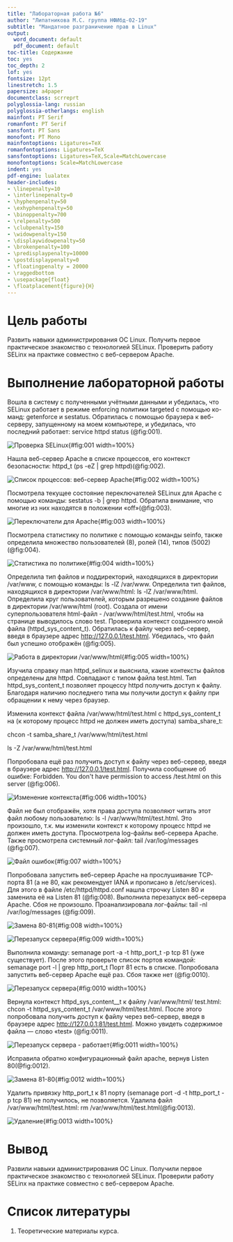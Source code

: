 ```yaml
---
title: "Лабораторная работа №6"
author: "Липатникова М.С. группа НФИбд-02-19"
subtitle: "Мандатное разграничение прав в Linux"
output:
  word_document: default
  pdf_document: default
toc-title: Содержание
toc: yes
toc_depth: 2
lof: yes
fontsize: 12pt
linestretch: 1.5
papersize: a4paper
documentclass: scrreprt
polyglossia-lang: russian
polyglossia-otherlangs: english
mainfont: PT Serif
romanfont: PT Serif
sansfont: PT Sans
monofont: PT Mono
mainfontoptions: Ligatures=TeX
romanfontoptions: Ligatures=TeX
sansfontoptions: Ligatures=TeX,Scale=MatchLowercase
monofontoptions: Scale=MatchLowercase
indent: yes
pdf-engine: lualatex
header-includes:
- \linepenalty=10
- \interlinepenalty=0
- \hyphenpenalty=50
- \exhyphenpenalty=50
- \binoppenalty=700
- \relpenalty=500
- \clubpenalty=150
- \widowpenalty=150
- \displaywidowpenalty=50
- \brokenpenalty=100
- \predisplaypenalty=10000
- \postdisplaypenalty=0
- \floatingpenalty = 20000
- \raggedbottom
- \usepackage{float}
- \floatplacement{figure}{H}
---
```


# Цель работы

Развить навыки администрирования ОС Linux. Получить первое практическое знакомство с технологией SELinux. Проверить работу SELinx на практике совместно с веб-сервером
Apache.

# Выполнение лабораторной работы

Вошла в систему с полученными учётными данными и убедилась, что
SELinux работает в режиме enforcing политики targeted с помощью ко-
манд: getenforce и sestatus. Обратилась с помощью браузера к веб-серверу, запущенному на моем компьютере, и убедилась, что последний работает:
service httpd status (@fig:001).

![Проверка SELinux](1.png){#fig:001 width=100%}

Нашла веб-сервер Apache в списке процессов, его контекст безопасности: httpd_t (ps -eZ | grep httpd)(@fig:002).

![Список процессов: веб-сервер Apache](2.png){#fig:002 width=100%}

Посмотрела текущее состояние переключателей SELinux для Apache с помощью команды: sestatus -b | grep httpd. Обратила внимание, что многие из них находятся в положении «off»(@fig:003).

![Переключатели для Apache](4.png){#fig:003 width=100%}

Посмотрела статистику по политике с помощью команды seinfo, также
определила множество пользователей (8), ролей (14), типов (5002) (@fig:004).

![Статистика по политике](5.png){#fig:004 width=100%}

Определила тип файлов и поддиректорий, находящихся в директории /var/www, с помощью команды: ls -lZ /var/www. Определила тип файлов, находящихся в директории /var/www/html: ls -lZ /var/www/html. Определила круг пользователей, которым разрешено создание файлов в директории /var/www/html (root). Создала от имени суперпользователя html-файл - /var/www/html/test.html, чтобы на странице выводилось слово test. Проверила контекст созданного мной файла (httpd_sys_content_t). Обратилась к файлу через веб-сервер, введя в браузере адрес
http://127.0.0.1/test.html. Убедилась, что файл был успешно отображён (@fig:005).

![Работа в директории /var/www/html](6.png){#fig:005 width=100%}

Изучила справку man httpd_selinux и выяснила, какие контексты файлов определены для httpd. Совпадают с типом файла test.html. Тип httpd_sys_content_t позволяет процессу httpd получить доступ к файлу. Благодаря наличию последнего типа мы получили доступ к файлу при обращении к нему через браузер.

Изменила контекст файла /var/www/html/test.html с
httpd_sys_content_t на (к которому процесс httpd не должен иметь доступа) samba_share_t:

chcon -t samba_share_t /var/www/html/test.html

ls -Z /var/www/html/test.html

Попробовала ещё раз получить доступ к файлу через веб-сервер, введя в
браузере адрес http://127.0.0.1/test.html. Получила сообщение об ошибке:
Forbidden. You don't have permission to access /test.html on this server (@fig:006).

![Изменение контекста](7.png){#fig:006 width=100%}

Файл не был отображён, хотя права доступа позволяют читать этот файл любому пользователю: ls -l /var/www/html/test.html. Это произошло, т.к. мы изменили контекст к которому процесс httpd не должен иметь доступа. Просмотрела log-файлы веб-сервера Apache. Также просмотрела системный лог-файл:
tail /var/log/messages (@fig:007).

![Файл ошибок](8.png){#fig:007 width=100%}

Попробовала запустить веб-сервер Apache на прослушивание ТСР-порта
81 (а не 80, как рекомендует IANA и прописано в /etc/services). Для
этого в файле /etc/httpd/httpd.conf нашла строчку Listen 80 и
заменила её на Listen 81 (@fig:008). Выполнила перезапуск веб-сервера Apache. Сбоя не произошло. Проанализировала лог-файлы: tail -nl /var/log/messages (@fig:009).

![Замена 80-81](9.png){#fig:008 width=100%}

![Перезапуск сервера](10.png){#fig:009 width=100%}

Выполнила команду: semanage port -a -t http_port_t -р tcp 81 (уже существует). После этого проверьте список портов командой: semanage port -l | grep http_port_t
Порт 81 есть в списке. Попробовала запустить веб-сервер Apache ещё раз. Сбоя также нет (@fig:0010).

![Перезапуск сервера](11.png){#fig:0010 width=100%}

Вернула контекст httpd_sys_cоntent__t к файлу /var/www/html/ test.html:
chcon -t httpd_sys_content_t /var/www/html/test.html. После этого попробовала получить доступ к файлу через веб-сервер, введя в браузере адрес http://127.0.0.1:81/test.html. Можно увидеть содержимое файла — слово «test» (@fig:0011).

![Перезапуск сервера - работает](12.png){#fig:0011 width=100%}

Исправила обратно конфигурационный файл apache, вернув Listen 80(@fig:0012).

![Замена 81-80](13.png){#fig:0012 width=100%}

Удалить привязку http_port_t к 81 порту (semanage port -d -t http_port_t -p tcp 81) не получилось, не позволяется.
Удалила файл /var/www/html/test.html: rm /var/www/html/test.html(@fig:0013).

![Удаление](14.png){#fig:0013 width=100%}

# Вывод

Развили навыки администрирования ОС Linux. Получили первое практическое знакомство с технологией SELinux. Проверили работу SELinx на практике совместно с веб-сервером
Apache.

# Список литературы

1. Теоретические материалы курса.
